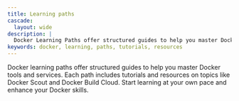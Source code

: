 ```yaml
---
title: Learning paths
cascade:
  layout: wide
description: |
  Docker Learning Paths offer structured guides to help you master Docker.
keywords: docker, learning, paths, tutorials, resources
---
```


<p class="w-2/3">
Docker learning paths offer structured guides to help you master Docker tools
and services. Each path includes tutorials and resources on topics like Docker
Scout and Docker Build Cloud. Start learning at your own pace and enhance your
Docker skills.
</p>
